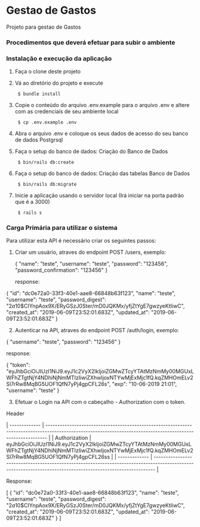 # Gestao de Gastos

Projeto para gestao de Gastos

### Procedimentos que deverá efetuar para subir o ambiente
### Instalação e execução da aplicação

1. Faça o clone deste projeto

2. Vá ao diretório do projeto e execute

        $ bundle install

3. Copie o conteúdo do arquivo .env.example para o arquivo .env e altere com as credenciais de seu ambiente local

        $ cp .env.example .env

4. Abra o arquivo .env e coloque os seus dados de acesso do seu banco de dados Postgrsql


5. Faça o setup do banco de dados: Criação do Banco de Dados

        $ bin/rails db:create

6. Faça o setup do banco de dados: Criação das tabelas Banco de Dados

        $ bin/rails db:migrate

7. Inicie a aplicação usando o servidor local (Irá iniciar na porta padrão que é a 3000)

        $ rails s

### Carga Primária para utilizar o sistema

Para utilizar esta API é necessário criar os seguintes passos:

1. Criar um usuário, atraves do endpoint POST /users, exemplo:

   {
	 "name": "teste",
	 "username": "teste",
	 "password": "123456",
	 "password_confirmation": "123456"
   }
   
   response:
   
  {
    "id": "dc0e72a0-33f3-40e1-aae8-66848b63f123",
    "name": "teste",
    "username": "teste",
    "password_digest": "$2a$10$CIYnpAox9X/ERyGSzJ0Ster/mD0JQKMx/yfjZtYgE7gwzyeKtIiwC",
    "created_at": "2019-06-09T23:52:01.683Z",
    "updated_at": "2019-06-09T23:52:01.683Z"
  } 
   

2. Autenticar na API, atraves do endpoint POST /auth/login, exemplo:

  {
	"username": "teste",
	"password": "123456"
  }
  
  response:

  {
    "token": "eyJhbGciOiJIUzI1NiJ9.eyJ1c2VyX2lkIjoiZGMwZTcyYTAtMzNmMy00MGUxLWFhZTgtNjY4NDhiNjNmMTIzIiwiZXhwIjoxNTYwMjExMjc1fQ.kqZMHOmELv2Sl7rRw8MqBG5UOF1QfN7yPj4gpCFL26s",
    "exp": "10-06-2019 21:01",
    "username": "teste"
  }


3. Efetuar o Login na API com o cabeçalho - Authorization com o token.

  Header
  
  
  | ------------- | ------------------------------------------------------------------------------------------------------------------------------------------------------------ |
  | Authorization | eyJhbGciOiJIUzI1NiJ9.eyJ1c2VyX2lkIjoiZGMwZTcyYTAtMzNmMy00MGUxLWFhZTgtNjY4NDhiNjNmMTIzIiwiZXhwIjoxNTYwMjExMjc1fQ.kqZMHOmELv2Sl7rRw8MqBG5UOF1QfN7yPj4gpCFL26ss |
  | ------------- | ------------------------------------------------------------------------------------------------------------------------------------------------------------ |
 
  Response:
  
  [
    {
        "id": "dc0e72a0-33f3-40e1-aae8-66848b63f123",
        "name": "teste",
        "username": "teste",
        "password_digest": "$2a$10$CIYnpAox9X/ERyGSzJ0Ster/mD0JQKMx/yfjZtYgE7gwzyeKtIiwC",
        "created_at": "2019-06-09T23:52:01.683Z",
        "updated_at": "2019-06-09T23:52:01.683Z"
    }
  ] 

 
